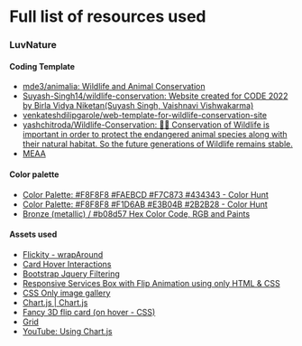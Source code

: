 # Full list of resources used
### LuvNature
#### Coding Template
- [mde3/animalia: Wildlife and Animal Conservation](https://github.com/mde3/animalia)
- [Suyash-Singh14/wildlife-conservation: Website created for CODE 2022 by Birla Vidya Niketan(Suyash Singh, Vaishnavi Vishwakarma)](https://github.com/Suyash-Singh14/wildlife-conservation)
- [venkateshdilipgarole/web-template-for-wildlife-conservation-site](https://github.com/venkateshdilipgarole/web-template-for-wildlife-conservation-site)
- [yashchitroda/Wildlife-Conservation: 🐾🌳 Conservation of Wildlife is important in order to protect the endangered animal species along with their natural habitat. So the future generations of Wildlife remains stable.](https://github.com/yashchitroda/Wildlife-Conservation)
- [MEAA](https://meaa-my.web.app/Home.html)

#### Color palette
- [Color Palette: #F8F8F8 #FAEBCD #F7C873 #434343 - Color Hunt](https://colorhunt.co/palette/f8f8f8faebcdf7c873434343)
- [Color Palette: #F8F8F8 #F1D6AB #E3B04B #2B2B28 - Color Hunt](https://colorhunt.co/palette/f8f8f8f1d6abe3b04b2b2b28)
- [Bronze (metallic) / #b08d57 Hex Color Code, RGB and Paints](https://encycolorpedia.com/b08d57#:~:text=The%20color%20bronze%20(metallic)%20with,%25%20saturation%20and%2052%25%20lightness.)

#### Assets used
- [Flickity - wrapAround](https://codepen.io/desandro/pen/emjrBm?editors=0110)
- [Card Hover Interactions](https://codepen.io/hexagoncircle/pen/XWbWKwL?editors=0100)
- [Bootstrap Jquery Filtering](https://codepen.io/nsom/pen/jgeqOE?editors=0110)
- [Responsive Services Box with Flip Animation using only HTML & CSS](https://www.codingnepalweb.com/responsive-services-box-html-css/)
- [CSS Only image gallery](https://codepen.io/t_afif/pen/abGvYVX?editors=1100)
- [Chart.js | Chart.js](https://www.chartjs.org/docs/latest/)
- [Fancy 3D flip card (on hover - CSS)](https://codepen.io/travisw/pen/VGzGye?editors=0100)
- [Grid](https://codepen.io/hexagoncircle/pen/XWbWKwL?editors=0100)
- [YouTube: Using Chart.js](https://www.youtube.com/watch?v=oe4Wc1fH1AY)
